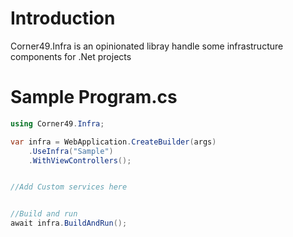 # Introduction 
Corner49.Infra is an opinionated libray handle some infrastructure components for .Net projects

# Sample Program.cs



```cs
using Corner49.Infra;

var infra = WebApplication.CreateBuilder(args)
	.UseInfra("Sample")
	.WithViewControllers();


//Add Custom services here


//Build and run
await infra.BuildAndRun();
```

